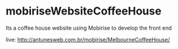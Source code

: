 # mobiriseWebsiteCoffeeHouse
Its a coffee house website using Mobirise to develop the front end

live: http://antunesweb.com.br/mobirise/MelbourneCoffeeHouse/
